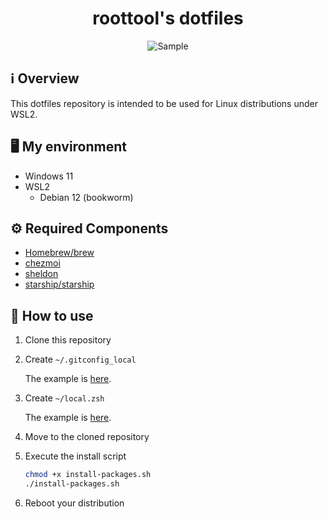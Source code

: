 <!-- markdownlint-disable MD033 MD041 -->
<div align="center">
  <h1>roottool's dotfiles</h1>
  <img alt="Sample" src="https://user-images.githubusercontent.com/11808736/146920735-d30c270e-992f-441f-82cf-9dfdce51f613.png"/>
</div>

## ℹ️ Overview

This dotfiles repository is intended to be used for Linux distributions under WSL2.

## 🖥️ My environment

- Windows 11
- WSL2
  - Debian 12 (bookworm)

## ⚙️ Required Components

- [Homebrew/brew](https://brew.sh)
- [chezmoi](https://www.chezmoi.io)
- [sheldon](https://sheldon.cli.rs)
- [starship/starship](https://starship.rs)

## 🔰 How to use

1. Clone this repository
2. Create `~/.gitconfig_local`

   The example is [here](example/.gitconfig_local).

3. Create `~/local.zsh`

   The example is [here](example/local.zsh).

4. Move to the cloned repository
5. Execute the install script

    ```bash
    chmod +x install-packages.sh
    ./install-packages.sh
    ```

6. Reboot your distribution
